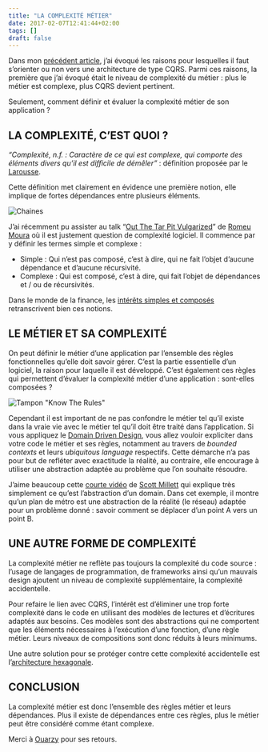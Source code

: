 ```yaml
---
title: "LA COMPLEXITÉ MÉTIER"
date: 2017-02-07T12:41:44+02:00
tags: []
draft: false
---
```


Dans mon [précédent article](/posts/2016-12-20/), j’ai évoqué les raisons pour lesquelles il faut s’orienter ou non vers une architecture de type CQRS. Parmi ces raisons, la première que j’ai évoqué était le niveau de complexité du métier : plus le métier est complexe, plus CQRS devient pertinent.

Seulement, comment définir et évaluer la complexité métier de son application ?

## LA COMPLEXITÉ, C’EST QUOI ?

*“Complexité, n.f. : Caractère de ce qui est complexe, qui comporte des éléments divers qu’il est difficile de démêler”* : définition proposée par le [Larousse](http://www.larousse.fr/dictionnaires/francais/complexit%C3%A9/17700).

Cette définition met clairement en évidence une première notion, elle implique de fortes dépendances entre plusieurs éléments.

![Chaines](1.png)

J’ai récemment pu assister au talk “[Out The Tar Pit Vulgarized](https://www.youtube.com/watch?v=RugUTW-BPuE)” de [Romeu Moura](https://twitter.com/malk_zameth) où il est justement question de complexité logiciel. Il commence par y définir les termes simple et complexe :

- Simple : Qui n’est pas composé, c’est à dire, qui ne fait l’objet d’aucune dépendance et d’aucune récursivité.
- Complexe : Qui est composé, c’est à dire, qui fait l’objet de dépendances et / ou de récursivités.

Dans le monde de la finance, les [intérêts simples et composés](http://www.mathematiquesfaciles.com/interets-simples-et-composes_2_109876.htm) retranscrivent bien ces notions.

## LE MÉTIER ET SA COMPLEXITÉ

On peut définir le métier d’une application par l’ensemble des règles fonctionnelles qu’elle doit savoir gérer. C’est la partie essentielle d’un logiciel, la raison pour laquelle il est développé. C’est également ces règles qui permettent d’évaluer la complexité métier d’une application : sont-elles composées ?

![Tampon "Know The Rules"](2.png)

Cependant il est important de ne pas confondre le métier tel qu’il existe dans la vraie vie avec le métier tel qu’il doit être traité dans l’application. Si vous appliquez le [Domain Driven Design](https://en.wikipedia.org/wiki/Domain-driven_design), vous allez vouloir expliciter dans votre code le métier et ses règles, notamment au travers de *bounded contexts* et leurs *ubiquitous language* respectifs. Cette démarche n’a pas pour but de refléter avec exactitude la réalité, au contraire, elle encourage à utiliser une abstraction adaptée au problème que l’on souhaite résoudre.

J’aime beaucoup cette [courte vidéo](https://www.youtube.com/watch?v=iD_Vv3faUcQ&app) de [Scott Millett](https://twitter.com/ScottMillett) qui explique très simplement ce qu’est l’abstraction d’un domain. Dans cet exemple, il montre qu’un plan de métro est une abstraction de la réalité (le réseau) adaptée pour un problème donné : savoir comment se déplacer d’un point A vers un point B.

## UNE AUTRE FORME DE COMPLEXITÉ

La complexité métier ne reflète pas toujours la complexité du code source : l’usage de langages de programmation, de frameworks ainsi qu’un mauvais design ajoutent un niveau de complexité supplémentaire, la complexité accidentelle.

Pour refaire le lien avec CQRS, l’intérêt est d’éliminer une trop forte complexité dans le code en utilisant des modèles de lectures et d’écritures adaptés aux besoins. Ces modèles sont des abstractions qui ne comportent que les éléments nécessaires à l’exécution d’une fonction, d’une règle métier. Leurs niveaux de compositions sont donc réduits à leurs minimums.

Une autre solution pour se protéger contre cette complexité accidentelle est l’[architecture hexagonale](http://blog.xebia.fr/2016/03/16/perennisez-votre-metier-avec-larchitecture-hexagonale/).

## CONCLUSION

La complexité métier est donc l’ensemble des règles métier et leurs dépendances. Plus il existe de dépendances entre ces règles, plus le métier peut être considéré comme étant complexe.

Merci à [Ouarzy](https://twitter.com/Ouarzy) pour ses retours.
